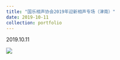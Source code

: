 ```yaml
---
title: "国乐相声协会2019年迎新相声专场（津南）"
date: 2019-10-11
collection: portfolio
---
```


2019.10.11

<img src="https://llddeddym.github.io/images/2019-10-11.jpg"/>